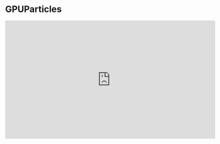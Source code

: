 # GPUParticles
<iframe src="https://player.vimeo.com/video/138216944?color=ff9933&byline=0&portrait=0" width="670" height="377" frameborder="0" webkitallowfullscreen mozallowfullscreen allowfullscreen></iframe>
